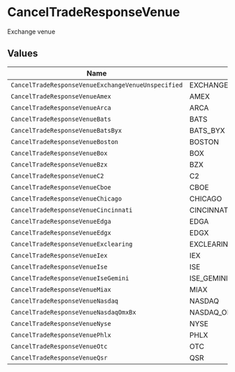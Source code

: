 # CancelTradeResponseVenue

Exchange venue


## Values

| Name                                               | Value                                              |
| -------------------------------------------------- | -------------------------------------------------- |
| `CancelTradeResponseVenueExchangeVenueUnspecified` | EXCHANGE_VENUE_UNSPECIFIED                         |
| `CancelTradeResponseVenueAmex`                     | AMEX                                               |
| `CancelTradeResponseVenueArca`                     | ARCA                                               |
| `CancelTradeResponseVenueBats`                     | BATS                                               |
| `CancelTradeResponseVenueBatsByx`                  | BATS_BYX                                           |
| `CancelTradeResponseVenueBoston`                   | BOSTON                                             |
| `CancelTradeResponseVenueBox`                      | BOX                                                |
| `CancelTradeResponseVenueBzx`                      | BZX                                                |
| `CancelTradeResponseVenueC2`                       | C2                                                 |
| `CancelTradeResponseVenueCboe`                     | CBOE                                               |
| `CancelTradeResponseVenueChicago`                  | CHICAGO                                            |
| `CancelTradeResponseVenueCincinnati`               | CINCINNATI                                         |
| `CancelTradeResponseVenueEdga`                     | EDGA                                               |
| `CancelTradeResponseVenueEdgx`                     | EDGX                                               |
| `CancelTradeResponseVenueExclearing`               | EXCLEARING                                         |
| `CancelTradeResponseVenueIex`                      | IEX                                                |
| `CancelTradeResponseVenueIse`                      | ISE                                                |
| `CancelTradeResponseVenueIseGemini`                | ISE_GEMINI                                         |
| `CancelTradeResponseVenueMiax`                     | MIAX                                               |
| `CancelTradeResponseVenueNasdaq`                   | NASDAQ                                             |
| `CancelTradeResponseVenueNasdaqOmxBx`              | NASDAQ_OMX_BX                                      |
| `CancelTradeResponseVenueNyse`                     | NYSE                                               |
| `CancelTradeResponseVenuePhlx`                     | PHLX                                               |
| `CancelTradeResponseVenueOtc`                      | OTC                                                |
| `CancelTradeResponseVenueQsr`                      | QSR                                                |